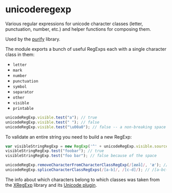 unicoderegexp
=============

Various regular expressions for unicode character classes (letter,
punctuation, number, etc.) and helper functions for composing them.

Used by the [purify](https://github.com/One-com/purify) library.

The module exports a bunch of useful RegExps each with a single character class in them:

* `letter`
* `mark`
* `number`
* `punctuation`
* `symbol`
* `separator`
* `other`
* `visible`
* `printable`

```javascript
unicodeRegExp.visible.test("a"); // true
unicodeRegExp.visible.test(" "); // false
unicodeRegExp.visible.test("\u00a0"); // false -- a non-breaking space is not visible
```

To validate an entire string you need to build a new RegExp:

```javascript
var visibleStringRegExp = new RegExp('^' + unicodeRegExp.visible.source + '*$');
visibleStringRegExp.test("foobar"); // true
visibleStringRegExp.test("foo bar"); // false because of the space

unicodeRegExp.removeCharacterFromCharacterClassRegExp(/[æøå]/, 'æ'); // /[\u00f8\u00e5]/
unicodeRegExp.spliceCharacterClassRegExps(/[a-b]/, /[c-d]/); // /[a-bc-d]/
```

The info about which characters belong to which classes was taken from the
[XRegExp](http://xregexp.com/) library and its [Unicode plugin](http://xregexp.com/plugins/#unicode).
